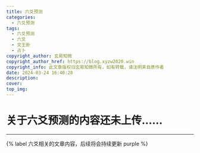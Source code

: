 ```yaml
---
title: 六爻预测
categories:
  - 六爻预测
tags:
  - 六爻预测
  - 六爻
  - 文王卦
  - 占卜
copyright_author: 玄易知微
copyright_author_href: https://blog.xyzw2020.win
copyright_info: 此文章版权归玄易知微所有，如有转载，请注明来自原作者
date: 2024-03-24 16:40:28
description:
cover:
top_img:
---
```


# 关于六爻预测的内容还未上传……

***

{% label 六爻相关的文章内容，后续将会持续更新 purple %}